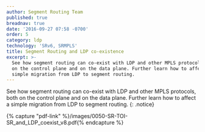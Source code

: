 ```yaml
---
author: Segment Routing Team
published: true
breadnav: true
date: '2016-09-27 07:58 -0700'
order: 5
category: ldp
technology: 'SRv6, SRMPLS'
title: Segment Routing and LDP co-existence
excerpt: >-
  See how segment routing can co-exist with LDP and other MPLS protocols, both
  on the control plane and on the data plane. Further learn how to affect a
  simple migration from LDP to segment routing.
---
```


See how segment routing can co-exist with LDP and other MPLS protocols, both on the control plane and on the data plane. Further learn how to affect a simple migration from LDP to segment routing.
{: .notice}

{% capture "pdf-link" %}/images/0050-SR-TOI-SR_and_LDP_coexist_v8.pdf{% endcapture %}

<script src="{{ 'assets/js/pdfobject.min.js' | relative_url }}"></script>
<div class="fitvidsignore" id="pdf"></div>
<script>PDFObject.embed(" {{ pdf-link }} ", "#pdf", {height: "21.5em", width: "100%"});</script>

